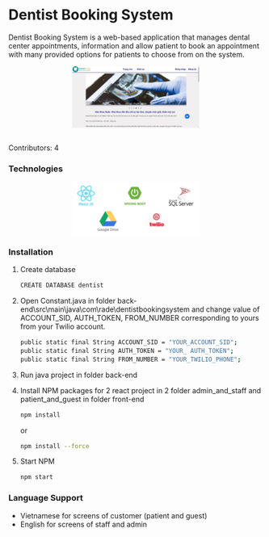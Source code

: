 # Dentist Booking System
Dentist Booking System is a web-based application that manages dental center appointments, information and allow patient to book an appointment with many provided options for patients to choose from on the system.

<img src="https://github.com/light-tree/Dentist-Booking-System/blob/main/images/homescreen.JPG" style="
	width:50%;
	display: block;
    	margin-left: auto;
    	margin-right: auto;">
<br />

Contributors: 4



### Technologies

<img src="https://raw.githubusercontent.com/light-tree/Dentist-Booking-System/main/images/technologies.JPG" style="
	width:50%;
	display: block;
    	margin-left: auto;
    	margin-right: auto;">



### Installation

1. Create database
   ```sh
   CREATE DATABASE dentist
   ```

2. Open Constant.java in folder back-end\src\main\java\com\rade\dentistbookingsystem and change value of ACCOUNT_SID, AUTH_TOKEN, FROM_NUMBER corresponding to yours from your Twilio account.
   ```sh
   public static final String ACCOUNT_SID = "YOUR_ACCOUNT_SID";
   public static final String AUTH_TOKEN = "YOUR_ AUTH_TOKEN";
   public static final String FROM_NUMBER = "YOUR_TWILIO_PHONE";
   ```

3. Run java project in folder back-end

4. Install NPM packages for 2 react project in 2 folder admin_and_staff and patient_and_guest in folder front-end
   ```sh
   npm install
   ```
   or
   ```sh
   npm install --force
   ```

5. Start NPM
   ```sh
   npm start
   ```

### Language Support
* Vietnamese for screens of customer (patient and guest)
* English for screens of staff and admin